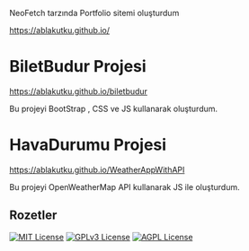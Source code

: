 NeoFetch tarzında Portfolio sitemi oluşturdum

https://ablakutku.github.io/


# BiletBudur Projesi

https://ablakutku.github.io/biletbudur

Bu projeyi BootStrap , CSS ve JS kullanarak oluşturdum.

# HavaDurumu Projesi

https://ablakutku.github.io/WeatherAppWithAPI

Bu projeyi OpenWeatherMap API kullanarak JS ile oluşturdum.


## Rozetler

[![MIT License](https://img.shields.io/badge/License-MIT-green.svg)](https://choosealicense.com/licenses/mit/)
[![GPLv3 License](https://img.shields.io/badge/License-GPL%20v3-yellow.svg)](https://opensource.org/licenses/)
[![AGPL License](https://img.shields.io/badge/license-AGPL-blue.svg)](http://www.gnu.org/licenses/agpl-3.0)

  
